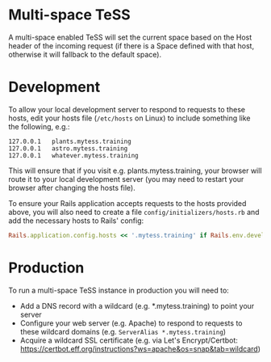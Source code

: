 # Multi-space TeSS

A multi-space enabled TeSS will set the current space based on the Host header of the incoming request 
(if there is a Space defined with that host, otherwise it will fallback to the default space).

# Development

To allow your local development server to respond to requests to these hosts, 
edit your hosts file (`/etc/hosts` on Linux) to include something like the following, e.g.:

```
127.0.0.1	plants.mytess.training
127.0.0.1	astro.mytess.training
127.0.0.1	whatever.mytess.training
```

This will ensure that if you visit e.g. plants.mytess.training, your browser will route it to your local development server
(you may need to restart your browser after changing the hosts file).

To ensure your Rails application accepts requests to the hosts provided above, you will also need to create a 
file `config/initializers/hosts.rb` and add the necessary hosts to Rails' config:

```ruby
Rails.application.config.hosts << '.mytess.training' if Rails.env.development?
```

# Production

To run a multi-space TeSS instance in production you will need to:

* Add a DNS record with a wildcard (e.g. *.mytess.training) to point your server
* Configure your web server (e.g. Apache) to respond to requests to these wildcard domains (e.g. `ServerAlias *.mytess.training`)
* Acquire a wildcard SSL certificate (e.g. via Let's Encrypt/Certbot: <https://certbot.eff.org/instructions?ws=apache&os=snap&tab=wildcard>)
